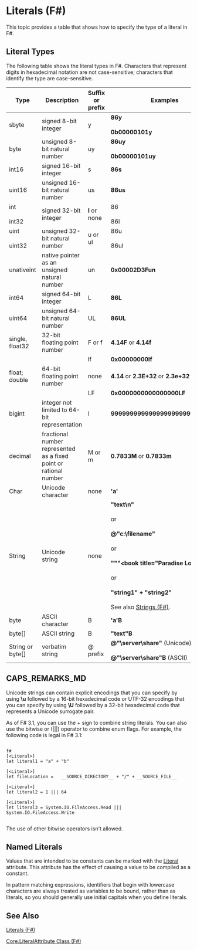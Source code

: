 # Literals (F#)

This topic provides a table that shows how to specify the type of a literal in F#.


## Literal Types
The following table shows the literal types in F#. Characters that represent digits in hexadecimal notation are not case-sensitive; characters that identify the type are case-sensitive.



|Type|Description|Suffix or prefix|Examples|
|----|-----------|----------------|--------|
|sbyte|signed 8-bit integer|y|**86y**<br /><br />**0b00000101y**|
|byte|unsigned 8-bit natural number|uy|**86uy**<br /><br />**0b00000101uy**|
|int16|signed 16-bit integer|s|**86s**|
|uint16|unsigned 16-bit natural number|us|**86us**|
|int<br /><br />int32|signed 32-bit integer|**l** or none|86<br /><br />86l|
|uint<br /><br />uint32|unsigned 32-bit natural number|u or ul|86u<br /><br />86ul|
|unativeint|native pointer as an unsigned natural number|un|**0x00002D3Fun**|
|int64|signed 64-bit integer|L|**86L**|
|uint64|unsigned 64-bit natural number|UL|**86UL**|
|single, float32|32-bit floating point number|F or f|**4.14F** or **4.14f**|
|||lf|**0x00000000lf**|
|float; double|64-bit floating point number|none|**4.14** or **2.3E+32** or **2.3e+32**|
|||LF|**0x0000000000000000LF**|
|bigint|integer not limited to 64-bit representation|I|**9999999999999999999999999999I**|
|decimal|fractional number represented as a fixed point or rational number|M or m|**0.7833M** or **0.7833m**|
|Char|Unicode character|none|**'a'**|
|String|Unicode string|none|**"text\n"**<br /><br />or<br /><br />**@"c:\filename"**<br /><br />or<br /><br />**"""&lt;book title="Paradise Lost"&gt;"""**<br /><br />or<br /><br />**"string1" + "string2"**<br /><br />See also [Strings &#40;F&#35;&#41;](Strings+%28F%23%29.md).|
|byte|ASCII character|B|**'a'B**|
|byte[]|ASCII string|B|**"text"B**|
|String or byte[]|verbatim string|@ prefix|**@"\\server\share"** (Unicode)<br /><br />**@"\\server\share"B** (ASCII)|

## CAPS_REMARKS_MD
Unicode strings can contain explicit encodings that you can specify by using **\u** followed by a 16-bit hexadecimal code or UTF-32 encodings that you can specify by using **\U** followed by a 32-bit hexadecimal code that represents a Unicode surrogate pair.

As of F# 3.1, you can use the + sign to combine string literals. You can also use the bitwise or (|||) operator to combine enum flags. For example, the following code is legal in F# 3.1:




```

f#
[<Literal>]
let literal1 = "a" + "b"

[<Literal>]
let fileLocation =   __SOURCE_DIRECTORY__ + "/" + __SOURCE_FILE__

[<Literal>]
let literal2 = 1 ||| 64

[<Literal>]
let literal3 = System.IO.FileAccess.Read ||| System.IO.FileAccess.Write


```


The use of other bitwise operators isn't allowed.


## Named Literals
Values that are intended to be constants can be marked with the [Literal](http://msdn.microsoft.com/en-us/library/465f36ce-d146-41c0-b425-679c509cd285) attribute. This attribute has the effect of causing a value to be compiled as a constant.

In pattern matching expressions, identifiers that begin with lowercase characters are always treated as variables to be bound, rather than as literals, so you should generally use initial capitals when you define literals.


## See Also
[Literals &#40;F&#35;&#41;](Literals+%28F%23%29.md)

[Core.LiteralAttribute Class &#40;F&#35;&#41;](Core.LiteralAttribute+Class+%28F%23%29.md)

